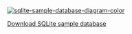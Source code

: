 [![sqlite-sample-database-diagram-color](https://www.sqlitetutorial.net/wp-content/uploads/2015/11/sqlite-sample-database-color.jpg)](https://www.sqlitetutorial.net/sqlite-tutorial/sqlite-sample-database/)

[Download SQLite sample database](https://www.sqlitetutorial.net/wp-content/uploads/2018/03/chinook.zip)
<!-- <img src="relative/path/in/repository/to/image.svg" width="128"/> -->
